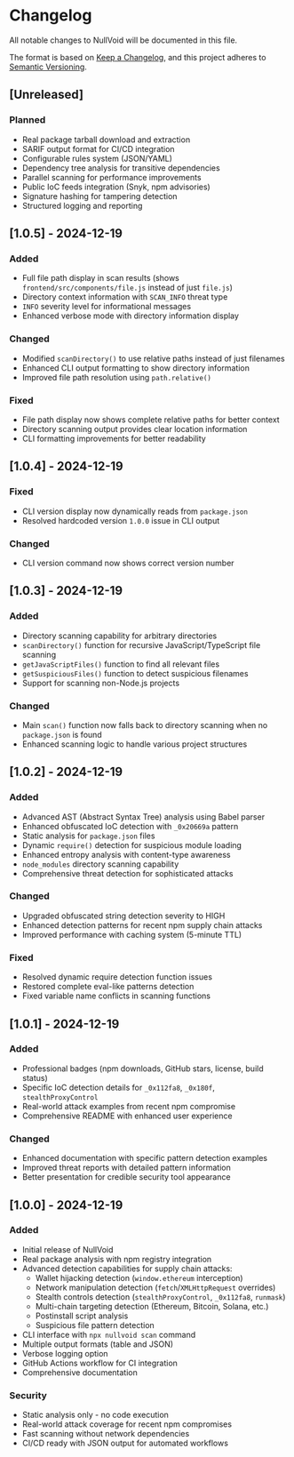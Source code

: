 # Changelog

All notable changes to NullVoid will be documented in this file.

The format is based on [Keep a Changelog](https://keepachangelog.com/en/1.0.0/),
and this project adheres to [Semantic Versioning](https://semver.org/spec/v2.0.0.html).

## [Unreleased]

### Planned
- Real package tarball download and extraction
- SARIF output format for CI/CD integration
- Configurable rules system (JSON/YAML)
- Dependency tree analysis for transitive dependencies
- Parallel scanning for performance improvements
- Public IoC feeds integration (Snyk, npm advisories)
- Signature hashing for tampering detection
- Structured logging and reporting

## [1.0.5] - 2024-12-19

### Added
- Full file path display in scan results (shows `frontend/src/components/file.js` instead of just `file.js`)
- Directory context information with `SCAN_INFO` threat type
- `INFO` severity level for informational messages
- Enhanced verbose mode with directory information display

### Changed
- Modified `scanDirectory()` to use relative paths instead of just filenames
- Enhanced CLI output formatting to show directory information
- Improved file path resolution using `path.relative()`

### Fixed
- File path display now shows complete relative paths for better context
- Directory scanning output provides clear location information
- CLI formatting improvements for better readability

## [1.0.4] - 2024-12-19

### Fixed
- CLI version display now dynamically reads from `package.json`
- Resolved hardcoded version `1.0.0` issue in CLI output

### Changed
- CLI version command now shows correct version number

## [1.0.3] - 2024-12-19

### Added
- Directory scanning capability for arbitrary directories
- `scanDirectory()` function for recursive JavaScript/TypeScript file scanning
- `getJavaScriptFiles()` function to find all relevant files
- `getSuspiciousFiles()` function to detect suspicious filenames
- Support for scanning non-Node.js projects

### Changed
- Main `scan()` function now falls back to directory scanning when no `package.json` is found
- Enhanced scanning logic to handle various project structures

## [1.0.2] - 2024-12-19

### Added
- Advanced AST (Abstract Syntax Tree) analysis using Babel parser
- Enhanced obfuscated IoC detection with `_0x20669a` pattern
- Static analysis for `package.json` files
- Dynamic `require()` detection for suspicious module loading
- Enhanced entropy analysis with content-type awareness
- `node_modules` directory scanning capability
- Comprehensive threat detection for sophisticated attacks

### Changed
- Upgraded obfuscated string detection severity to HIGH
- Enhanced detection patterns for recent npm supply chain attacks
- Improved performance with caching system (5-minute TTL)

### Fixed
- Resolved dynamic require detection function issues
- Restored complete eval-like patterns detection
- Fixed variable name conflicts in scanning functions

## [1.0.1] - 2024-12-19

### Added
- Professional badges (npm downloads, GitHub stars, license, build status)
- Specific IoC detection details for `_0x112fa8`, `_0x180f`, `stealthProxyControl`
- Real-world attack examples from recent npm compromise
- Comprehensive README with enhanced user experience

### Changed
- Enhanced documentation with specific pattern detection examples
- Improved threat reports with detailed pattern information
- Better presentation for credible security tool appearance

## [1.0.0] - 2024-12-19

### Added
- Initial release of NullVoid
- Real package analysis with npm registry integration
- Advanced detection capabilities for supply chain attacks:
  - Wallet hijacking detection (`window.ethereum` interception)
  - Network manipulation detection (`fetch`/`XMLHttpRequest` overrides)
  - Stealth controls detection (`stealthProxyControl`, `_0x112fa8`, `runmask`)
  - Multi-chain targeting detection (Ethereum, Bitcoin, Solana, etc.)
  - Postinstall script analysis
  - Suspicious file pattern detection
- CLI interface with `npx nullvoid scan` command
- Multiple output formats (table and JSON)
- Verbose logging option
- GitHub Actions workflow for CI integration
- Comprehensive documentation

### Security
- Static analysis only - no code execution
- Real-world attack coverage for recent npm compromises
- Fast scanning without network dependencies
- CI/CD ready with JSON output for automated workflows
